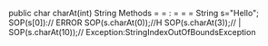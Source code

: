 public char charAt(int)
String Methods
= =
: = = =
String s="Hello";
SOP(s[0]):// ERROR
SOP(s.charAt(0));//H
SOP(s.charAt(3));// |
SOP(s.charAt(10));// Exception:StringIndexOutOfBoundsException
